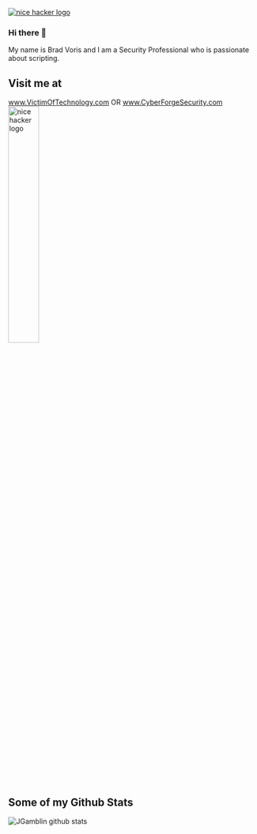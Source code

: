 <a href="https://VictimOfTechnology.com/"><img alt="nice hacker logo" src="https://media-exp1.licdn.com/dms/image/C5612AQGff6n5dlMr5Q/article-cover_image-shrink_720_1280/0?e=1602115200&v=beta&t=J4kLsF5Rd1_2ysp03tiF8OY0UO-H4zaJa9KMv9NvLDs" align="center" target="_blank" /></a>

### Hi there 👋

<!--
**bvoris/bvoris** is a ✨ _special_ ✨ repository because its `README.md` (this file) appears on your GitHub profile.

Here are some ideas to get you started:

- 🔭 I’m currently working on ...
- 🌱 I’m currently learning ...
- 👯 I’m looking to collaborate on ...
- 🤔 I’m looking for help with ...
- 💬 Ask me about ...
- 📫 How to reach me: ...
- 😄 Pronouns: ...
- ⚡ Fun fact: ...
-->
My name is Brad Voris and I am a Security Professional who is passionate about scripting.
## Visit me at
www.VictimOfTechnology.com
OR
www.CyberForgeSecurity.com
<BR />
<a href="https://www.CyberForgeSecurity.com/"><img alt="nice hacker logo" src="https://www.cyberforgesecurity.com/wp-content/uploads/2020/04/Anvil-V2-01.png" height=35% width=35% align="center" target="_blank" /></a>
## Some of my Github Stats
![JGamblin github stats](https://github-readme-stats.vercel.app/api?username=bvoris&show_icons=true)
